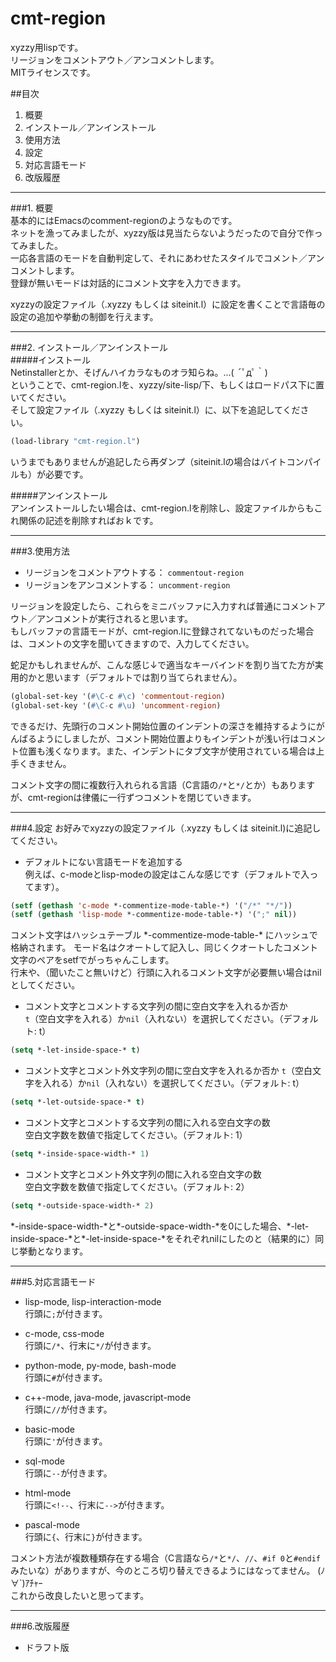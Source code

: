 cmt-region
==========

xyzzy用lispです。  
リージョンをコメントアウト／アンコメントします。  
MITライセンスです。  

##目次  
1. 概要  
2. インストール／アンインストール  
3. 使用方法  
4. 設定  
5. 対応言語モード  
6. 改版履歴

* * *

###1. 概要  
基本的にはEmacsのcomment-regionのようなものです。  
ネットを漁ってみましたが、xyzzy版は見当たらないようだったので自分で作ってみました。  
一応各言語のモードを自動判定して、それにあわせたスタイルでコメント／アンコメントします。  
登録が無いモードは対話的にコメント文字を入力できます。  

xyzzyの設定ファイル（.xyzzy もしくは siteinit.l）に設定を書くことで言語毎の設定の追加や挙動の制御を行えます。  

* * *

###2. インストール／アンインストール  
#####インストール  
Netinstallerとか、そげんハイカラなものオラ知らね。...( ´ﾟдﾟ｀)  
ということで、cmt-region.lを、xyzzy/site-lisp/下、もしくはロードパス下に置いてください。  
そして設定ファイル（.xyzzy もしくは siteinit.l）に、以下を追記してください。  
```lisp
(load-library "cmt-region.l")
```

いうまでもありませんが追記したら再ダンプ（siteinit.lの場合はバイトコンパイルも）が必要です。

#####アンインストール  
アンインストールしたい場合は、cmt-region.lを削除し、設定ファイルからもこれ関係の記述を削除すればおｋです。

* * *

###3.使用方法  
* リージョンをコメントアウトする： `commentout-region`
* リージョンをアンコメントする： `uncomment-region`

リージョンを設定したら、これらをミニバッファに入力すれば普通にコメントアウト／アンコメントが実行されると思います。  
もしバッファの言語モードが、cmt-region.lに登録されてないものだった場合は、コメントの文字を聞いてきますので、入力してください。

蛇足かもしれませんが、こんな感じ↓で適当なキーバインドを割り当てた方が実用的かと思います（デフォルトでは割り当てられません）。
```lisp
(global-set-key '(#\C-c #\c) 'commentout-region)
(global-set-key '(#\C-c #\u) 'uncomment-region)
```
できるだけ、先頭行のコメント開始位置のインデントの深さを維持するようにがんばるようにしましたが、コメント開始位置よりもインデントが浅い行はコメント位置も浅くなります。また、インデントにタブ文字が使用されている場合は上手くきません。

コメント文字の間に複数行入れられる言語（C言語の`/*`と`*/`とか）もありますが、cmt-regionは律儀に一行ずつコメントを閉じていきます。

* * *

###4.設定
お好みでxyzzyの設定ファイル（.xyzzy もしくは siteinit.l)に追記してください。  

* デフォルトにない言語モードを追加する  
例えば、c-modeとlisp-modeの設定はこんな感じです（デフォルトで入ってます）。
```lisp
(setf (gethash 'c-mode *-commentize-mode-table-*) '("/*" "*/"))
(setf (gethash 'lisp-mode *-commentize-mode-table-*) '(";" nil))
```
コメント文字はハッシュテーブル \*-commentize-mode-table-\* にハッシュで格納されます。
モード名はクオートして記入し、同じくクオートしたコメント文字のペアをsetfでがっちゃんこします。  
行末や、（聞いたこと無いけど）行頭に入れるコメント文字が必要無い場合はnilとしてください。  

* コメント文字とコメントする文字列の間に空白文字を入れるか否か  
`t`（空白文字を入れる）か`nil`（入れない）を選択してください。（デフォルト: t）
```lisp
(setq *-let-inside-space-* t)
```

* コメント文字とコメント外文字列の間に空白文字を入れるか否か 
`t`（空白文字を入れる）か`nil`（入れない）を選択してください。（デフォルト: t）  
```lisp
(setq *-let-outside-space-* t)
```

* コメント文字とコメントする文字列の間に入れる空白文字の数  
空白文字数を数値で指定してください。（デフォルト: 1）  
```lisp
(setq *-inside-space-width-* 1)
```

* コメント文字とコメント外文字列の間に入れる空白文字の数  
空白文字数を数値で指定してください。（デフォルト: 2）  
```lisp
(setq *-outside-space-width-* 2)
```

\*-inside-space-width-\*と\*-outside-space-width-\*を0にした場合、\*-let-inside-space-\*と\*-let-inside-space-\*をそれぞれnilにしたのと（結果的に）同じ挙動となります。

* * *

###5.対応言語モード
* lisp-mode, lisp-interaction-mode  
行頭に`;`が付きます。  
* c-mode, css-mode  
行頭に`/*`、行末に`*/`が付きます。  

* python-mode, py-mode, bash-mode  
行頭に`#`が付きます。  

* c++-mode, java-mode, javascript-mode  
行頭に`//`が付きます。  

* basic-mode  
行頭に`'`が付きます。  

* sql-mode  
行頭に`--`が付きます。  

* html-mode  
行頭に`<!--`、行末に`-->`が付きます。  

* pascal-mode  
行頭に`{`、行末に`}`が付きます。  

コメント方法が複数種類存在する場合（C言語なら`/*`と`*/`、`//`、`#if 0`と`#endif`みたいな）がありますが、今のところ切り替えできるようにはなってません。 (ﾉ∀`)ｱﾁｬｰ  
これから改良したいと思ってます。

* * *

###6.改版履歴
* ドラフト版
